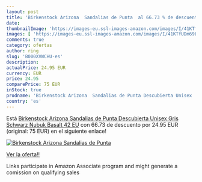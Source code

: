 ```yaml
---
layout: post
title: 'Birkenstock Arizona  Sandalias de Punta  al 66.73 % de descuento'
date: 
thumbnailImage: 'https://images-eu.ssl-images-amazon.com/images/I/41KTfUDm69L._SL200_.jpg'
images: [ 'https://images-eu.ssl-images-amazon.com/images/I/41KTfUDm69L._SL200_.jpg' ]
comments: true
category: ofertas
author: ring
slug: 'B000XVWCHU-es'
description:
actualPrice: 24.95 EUR
currency: EUR
price: 24.95
comparePrice: 75 EUR
inStock: true
prodname: 'Birkenstock Arizona  Sandalias de Punta Descubierta Unisex  Gris  Schwarz  Nubuk Basalt   42 EU'
country: 'es'
---
```


Está [Birkenstock Arizona  Sandalias de Punta Descubierta Unisex  Gris  Schwarz  Nubuk Basalt   42 EU](https://www.amazon.es/dp/B000XVWCHU/?tag=tolees-21) con 66.73 de descuento por 24.95 EUR (original: 75 EUR) en el siguiente enlace!

[![Birkenstock Arizona  Sandalias de Punta ](https://images-eu.ssl-images-amazon.com/images/I/41KTfUDm69L._SL200_.jpg)](https://www.amazon.es/dp/B000XVWCHU/?tag=tolees-21)

[Ver la oferta!!](https://www.amazon.es/dp/B000XVWCHU/?tag=tolees-21)

Links participate in Amazon Associate program and might generate a comission on qualifying sales


